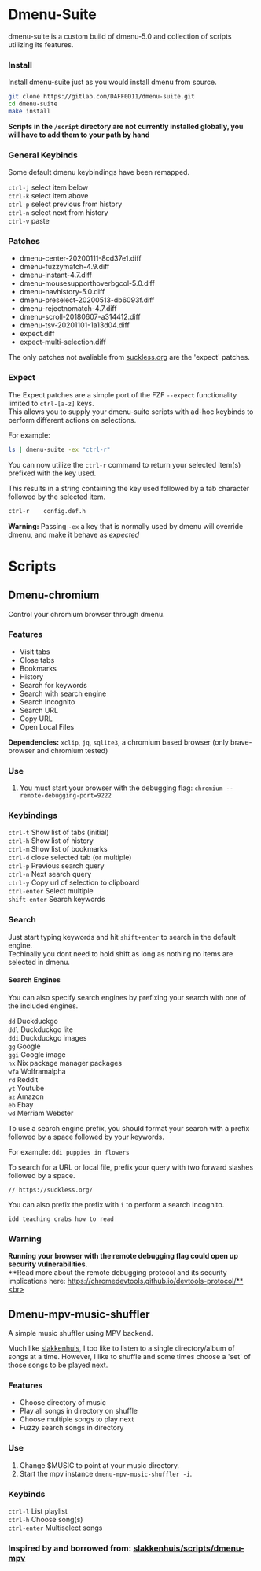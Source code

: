 # Dmenu-Suite

dmenu-suite is a custom build of dmenu-5.0 and collection of scripts utilizing its features.

### Install

Install dmenu-suite just as you would install dmenu from source.

``` bash
git clone https://gitlab.com/DAFF0D11/dmenu-suite.git
cd dmenu-suite
make install
```

**Scripts in the ``/script`` directory are not currently installed globally, you will have to add them to your path by hand**

### General Keybinds

Some default dmenu keybindings have been remapped.

`ctrl-j` select item below<br>
`ctrl-k` select item above<br>
`ctrl-p` select previous from history<br>
`ctrl-n` select next from history<br>
`ctrl-v` paste<br>

### Patches

- dmenu-center-20200111-8cd37e1.diff
- dmenu-fuzzymatch-4.9.diff
- dmenu-instant-4.7.diff
- dmenu-mousesupporthoverbgcol-5.0.diff
- dmenu-navhistory-5.0.diff
- dmenu-preselect-20200513-db6093f.diff
- dmenu-rejectnomatch-4.7.diff
- dmenu-scroll-20180607-a314412.diff
- dmenu-tsv-20201101-1a13d04.diff
- expect.diff
- expect-multi-selection.diff

The only patches not avaliable from [suckless.org](https://tools.suckless.org/dmenu/patches/) are the 'expect' patches.<br>

### Expect

The Expect patches are a simple port of the FZF `--expect` functionality limited to `ctrl-[a-z]` keys.<br>
This allows you to supply your dmenu-suite scripts with ad-hoc keybinds to perform different actions on selections.

For example:

``` bash
ls | dmenu-suite -ex "ctrl-r"
```

You can now utilize the `ctrl-r` command to return your selected item(s) prefixed with the key used.<br>

This results in a string containing the key used followed by a tab character followed by the selected item.

``` bash 
ctrl-r    config.def.h
```

**Warning:** Passing ``-ex`` a key that is normally used by dmenu will override dmenu, and make it behave as *expected*

# Scripts

## Dmenu-chromium

Control your chromium browser through dmenu.

### Features

- Visit tabs
- Close tabs
- Bookmarks
- History
- Search for keywords
- Search with search engine
- Search Incognito
- Search URL
- Copy URL
- Open Local Files

**Dependencies:** `xclip`, `jq`, `sqlite3`, a chromium based browser (only brave-browser and chromium tested)<br>

### Use 
1. You must start your browser with the debugging flag: `chromium --remote-debugging-port=9222`

### Keybindings

`ctrl-t` Show list of tabs (initial)<br>
`ctrl-h` Show list of history<br>
`ctrl-m` Show list of bookmarks<br>
`ctrl-d` close selected tab (or multiple)<br>
`ctrl-p` Previous search query<br>
`ctrl-n` Next search query<br>
`ctrl-y` Copy url of selection to clipboard<br>
`ctrl-enter` Select multiple <br>
`shift-enter` Search keywords<br>

### Search

Just start typing keywords and hit `shift+enter` to search in the default engine.<br>
Techinally you dont need to hold shift as long as nothing no items are selected in dmenu.<br>

#### Search Engines

You can also specify search engines by prefixing your search with one of the included engines.<br>

`dd`  Duckduckgo<br>
`ddl` Duckduckgo lite<br>
`ddi` Duckduckgo images<br>
`gg`  Google<br>
`ggi` Google image<br>
`nx`  Nix package manager packages<br>
`wfa` Wolframalpha<br>
`rd`  Reddit<br>
`yt`  Youtube<br>
`az`  Amazon<br>
`eb`  Ebay<br>
`wd`  Merriam Webster<br>

To use a search engine prefix, you should format your search with a prefix followed by a space followed by your keywords.

For example: `ddi puppies in flowers`

To search for a URL or local file, prefix your query with two forward slashes followed by a space.

`// https://suckless.org/`

You can also prefix the prefix with `i` to perform a search incognito.

`idd teaching crabs how to read`
    
### **Warning**
**Running your browser with the remote debugging flag could open up security vulnerabilities.**<br>
**Read more about the remote debugging protocol and its security implications here: https://chromedevtools.github.io/devtools-protocol/**<br>

## Dmenu-mpv-music-shuffler

A simple music shuffler using MPV backend.

Much like [slakkenhuis](https://github.com/slakkenhuis), I too like to listen to a single directory/album of songs at a time.
However, I like to shuffle and some times choose a 'set' of those songs to be played next.

### Features
- Choose directory of music
- Play all songs in directory on shuffle
- Choose multiple songs to play next
- Fuzzy search songs in directory

### Use
1. Change $MUSIC to point at your music directory.<br>
2. Start the mpv instance `dmenu-mpv-music-shuffler -i`.<br>

### Keybinds
`ctrl-l` List playlist<br>
`ctrl-h` Choose song(s)<br>
`ctrl-enter` Multiselect songs<br>

### Inspired by and borrowed from: [slakkenhuis/scripts/dmenu-mpv](https://github.com/slakkenhuis/scripts/blob/master/dmenu-mpv)
